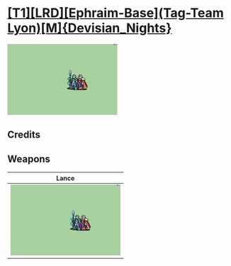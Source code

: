 # [\[T1\]\[LRD\]\[Ephraim-Base\]\(Tag-Team Lyon\)\[M\]{Devisian_Nights}](./%5BT1%5D%5BLRD%5D%5BEphraim-Base%5D(Tag-Team%20Lyon)%5BM%5D%7BDevisian_Nights%7D)

<img src="./2.%20Lance/Lance_000.png" alt="[T1][LRD][Ephraim-Base](Tag-Team Lyon)[M]{Devisian_Nights} standing" />

## Credits



## Weapons


|Lance |
|  :---: |
| <img alt="Lance animation" src="./2.%20Lance/Lance.gif" /> |
